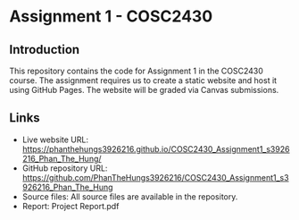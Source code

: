 # Assignment 1 - COSC2430

## Introduction
This repository contains the code for Assignment 1 in the COSC2430 course. The assignment requires us to create a static website and host it using GitHub Pages. The website will be graded via Canvas submissions.

## Links
- Live website URL: https://phanthehungs3926216.github.io/COSC2430_Assignment1_s3926216_Phan_The_Hung/
- GitHub repository URL: https://github.com/PhanTheHungs3926216/COSC2430_Assignment1_s3926216_Phan_The_Hung
- Source files: All source files are available in the repository.
- Report: Project Report.pdf



